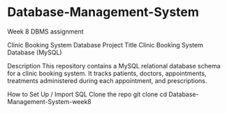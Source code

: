 # Database-Management-System

Week 8 DBMS assignment

Clinic Booking System Database
Project Title
Clinic Booking System Database (MySQL)

Description
This repository contains a MySQL relational database schema for a clinic booking system.
It tracks patients, doctors, appointments, treatments administered during each appointment, and prescriptions.

How to Set Up / Import SQL
Clone the repo
git clone 
cd Database-Management-System-week8
